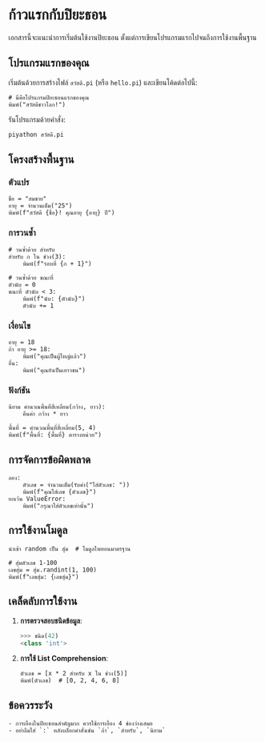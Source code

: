 # ก้าวแรกกับปิยะธอน

เอกสารนี้จะแนะนำการเริ่มต้นใช้งานปิยะธอน ตั้งแต่การเขียนโปรแกรมแรกไปจนถึงการใช้งานพื้นฐาน

## โปรแกรมแรกของคุณ

เริ่มต้นด้วยการสร้างไฟล์ `สวัสดี.pi` (หรือ `hello.pi`) และเขียนโค้ดต่อไปนี้:

```piyathon
# นี่คือโปรแกรมปิยะธอนแรกของคุณ
พิมพ์("สวัสดีชาวโลก!")
```

รันโปรแกรมด้วยคำสั่ง:

```bash
piyathon สวัสดี.pi
```
<!--
## การใช้งาน Interactive Shell

ปิยะธอนมาพร้อมกับ Interactive Shell ที่ช่วยให้คุณทดลองเขียนโค้ดได้ทันที:

1. เปิด Interactive Shell:

```bash
piyathon
```

1. ทดลองพิมพ์คำสั่งต่างๆ:

```piyathon
>>> พิมพ์("สวัสดี")
สวัสดี
>>> 1 + 1
2
>>> ช่วง(5)
ช่วง(0, 1, 2, 3, 4)
```
-->

## โครงสร้างพื้นฐาน

### ตัวแปร

```piyathon
ชื่อ = "สมชาย"
อายุ = จำนวนเต็ม("25")
พิมพ์(f"สวัสดี {ชื่อ}! คุณอายุ {อายุ} ปี")
```

### การวนซ้ำ

```piyathon
# วนซ้ำด้วย สำหรับ
สำหรับ ก ใน ช่วง(3):
    พิมพ์(f"รอบที่ {ก + 1}")

# วนซ้ำด้วย ขณะที่
ตัวนับ = 0
ขณะที่ ตัวนับ < 3:
    พิมพ์(f"นับ: {ตัวนับ}")
    ตัวนับ += 1
```

### เงื่อนไข

```piyathon
อายุ = 18
ถ้า อายุ >= 18:
    พิมพ์("คุณเป็นผู้ใหญ่แล้ว")
อื่น:
    พิมพ์("คุณยังเป็นเยาวชน")
```

### ฟังก์ชัน

```piyathon
นิยาม คำนวณพื้นที่สี่เหลี่ยม(กว้าง, ยาว):
    คืนค่า กว้าง * ยาว

พื้นที่ = คำนวณพื้นที่สี่เหลี่ยม(5, 4)
พิมพ์(f"พื้นที่: {พื้นที่} ตารางหน่วย")
```

## การจัดการข้อผิดพลาด

```piyathon
ลอง:
    ตัวเลข = จำนวนเต็ม(รับค่า("ใส่ตัวเลข: "))
    พิมพ์(f"คุณใส่เลข {ตัวเลข}")
ยกเว้น ValueError:
    พิมพ์("กรุณาใส่ตัวเลขเท่านั้น")
```

## การใช้งานโมดูล

```piyathon
นำเข้า random เป็น สุ่ม  # โมดูลไพทอนมาตรฐาน

# สุ่มตัวเลข 1-100
เลขสุ่ม = สุ่ม.randint(1, 100)
พิมพ์(f"เลขสุ่ม: {เลขสุ่ม}")
```

## เคล็ดลับการใช้งาน

<!--
1. **การใช้ Help**:

   ```piyathon
   >>> ช่วยเหลือ(พิมพ์)  # แสดงคำอธิบายฟังก์ชัน
   ```
-->

1. **การตรวจสอบชนิดข้อมูล**:

   ```python
   >>> ชนิด(42)
   <class 'int'>
   ```

1. **การใช้ List Comprehension**:

   ```piyathon
   ตัวเลข = [x * 2 สำหรับ x ใน ช่วง(5)]
   พิมพ์(ตัวเลข)  # [0, 2, 4, 6, 8]
   ```

## ข้อควรระวัง

```{warning}
- การเยื้องในปิยะธอนสำคัญมาก ควรใช้การเยื้อง 4 ช่องว่างเสมอ
- อย่าลืมใส่ `:` หลังบล็อกคำสั่งเช่น `ถ้า`, `สำหรับ`, `นิยาม`
```
